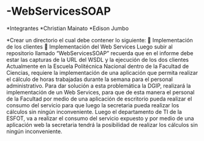 # -WebServicesSOAP

*Integrantes
*Christian Mainato
*Edison Jumbo

*Crear un directorio el cual debe contener lo siguiente:
 Implementación de los clientes
 Implementación del Web Services
Luego subir al repositorio llamado “WebServicesSOAP” recuerda que en el informe debe
estar las capturas de la URL del WSDL y la ejecución de los dos clientes
Actualmente en la Escuela Politécnica Nacional dentro de la Facultad de Ciencias, requiere
la implementación de una aplicación que permita realizar el cálculo de horas trabajadas
durante la semana para el personal administrativo.
Para dar solución a esta problemática la DGIP, realizará la implementación de un Web
Services, para que de esta manera el personal de la Facultad por medio de una aplicación
de escritorio pueda realizar el consumo del servicio para que luego la secretaria pueda
realizar los cálculos sin ningún inconveniente.
Luego el departamento de TI de la ESFOT, va a realizar el consumo del servicio expuesto y
por medio de una aplicación web la secretaria tendrá la posibilidad de realizar los cálculos sin
ningún inconveniente. 
